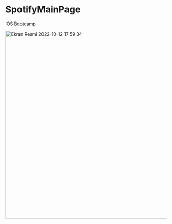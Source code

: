 # SpotifyMainPage
 IOS Bootcamp

<img width="588" alt="Ekran Resmi 2022-10-12 17 59 34" src="https://user-images.githubusercontent.com/65489789/195380064-061ea491-4894-48c3-8188-16937f9abe23.png">
